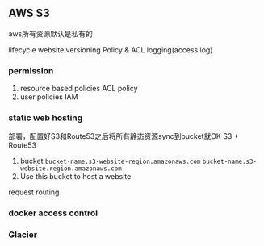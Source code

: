 ## AWS S3
aws所有资源默认是私有的

lifecycle
website
versioning
Policy & ACL
logging(access log)

### permission
1. resource based policies
ACL
policy
2. user policies
IAM

### static web hosting
部署，配置好S3和Route53之后将所有静态资源sync到bucket就OK
S3 + Route53
1. bucket
`bucket-name.s3-website-region.amazonaws.com`
`bucket-name.s3-website.region.amazonaws.com`
2. Use this bucket to host a website

request routing

### docker access control


### Glacier
